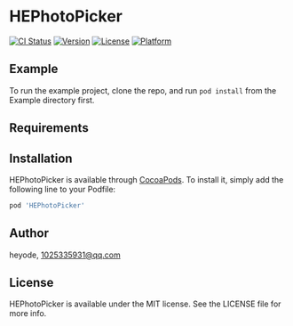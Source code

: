 # HEPhotoPicker

[![CI Status](https://img.shields.io/travis/heyode/HEPhotoPicker.svg?style=flat)](https://travis-ci.org/heyode/HEPhotoPicker)
[![Version](https://img.shields.io/cocoapods/v/HEPhotoPicker.svg?style=flat)](https://cocoapods.org/pods/HEPhotoPicker)
[![License](https://img.shields.io/cocoapods/l/HEPhotoPicker.svg?style=flat)](https://cocoapods.org/pods/HEPhotoPicker)
[![Platform](https://img.shields.io/cocoapods/p/HEPhotoPicker.svg?style=flat)](https://cocoapods.org/pods/HEPhotoPicker)

## Example

To run the example project, clone the repo, and run `pod install` from the Example directory first.

## Requirements

## Installation

HEPhotoPicker is available through [CocoaPods](https://cocoapods.org). To install
it, simply add the following line to your Podfile:

```ruby
pod 'HEPhotoPicker'
```

## Author

heyode, 1025335931@qq.com

## License

HEPhotoPicker is available under the MIT license. See the LICENSE file for more info.
